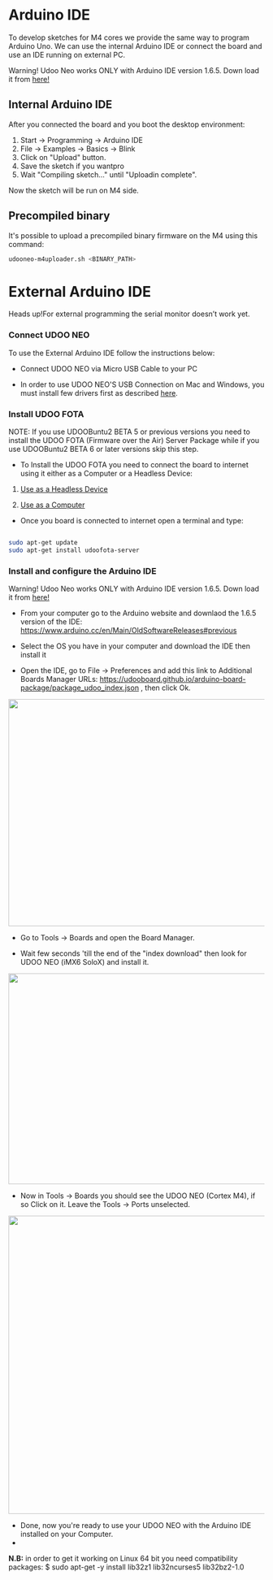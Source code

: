 # Arduino IDE
To develop sketches for M4 cores we provide the same way to program Arduino Uno.
We can use the internal Arduino IDE or connect the board and use an IDE running on external PC.

<div class="alert alert-danger" role="alert">
  <span class="glyphicon glyphicon-exclamation-sign" aria-hidden="true"></span>
  <span class="sr-only">Warning!</span>
  Udoo Neo works ONLY with Arduino IDE version 1.6.5. Down load it from <a href="https://www.arduino.cc/en/Main/OldSoftwareReleases#previous">here!</a>
</div>

## Internal Arduino IDE
After you connected the board and you boot the desktop environment:

1. Start -> Programming -> Arduino IDE
2. File -> Examples -> Basics -> Blink
3. Click on "Upload" button.
4. Save the sketch if you wantpro
5. Wait "Compiling sketch..." until "Uploadin complete".

Now the sketch will be run on M4 side.

## Precompiled binary
It's possible to upload a precompiled binary firmware on the M4 using this command:

```bash
udooneo-m4uploader.sh <BINARY_PATH>
```

# External Arduino IDE

<span class="label label-warning">Heads up!</span>For external programming the serial monitor doesn’t work yet.

### Connect UDOO NEO

To use the External Arduino IDE follow the instructions below:

* Connect UDOO NEO via Micro USB Cable to your PC

* In order to use UDOO NEO'S USB Connection on Mac and Windows, you must install few drivers first as described [here](../Basic_Setup/Usb_Direct_Connection.html).

### Install UDOO FOTA

NOTE: If you use UDOOBuntu2 BETA 5 or previous versions you need to install the UDOO FOTA (Firmware over the Air) Server Package while if you use UDOOBuntu2 BETA 6 or later versions skip this step.

* To Install the UDOO FOTA you need to connect the board to internet using it either as a Computer or a Headless Device:

1. [Use as a Headless Device](../Getting_Started/Use_as_a_headless_IoT_Device.html)

2. [Use as a Computer](../Getting_Started/Use_as_a_Computer.html)

* Once you board is connected to internet open a terminal and type:

```bash

sudo apt-get update
sudo apt-get install udoofota-server

```

### Install and configure the Arduino IDE

<div class="alert alert-danger" role="alert">
  <span class="glyphicon glyphicon-exclamation-sign" aria-hidden="true"></span>
  <span class="sr-only">Warning!</span>
  Udoo Neo works ONLY with Arduino IDE version 1.6.5. Down load it from <a href="https://www.arduino.cc/en/Main/OldSoftwareReleases#previous">here!</a>
</div>

* From your computer go to the Arduino website and downlaod the 1.6.5 version of the IDE: https://www.arduino.cc/en/Main/OldSoftwareReleases#previous

* Select the OS you have in your computer and download the IDE then install it

* Open the IDE, go to File -> Preferences and add this link to Additional Boards Manager URLs: https://udooboard.github.io/arduino-board-package/package_udoo_index.json , then click Ok.

<img width="550" height="447" src="../img/ext_ard_07.png">


* Go to Tools -> Boards and open the Board Manager.

* Wait few seconds 'till the end of the "index download" then look for UDOO NEO (iMX6 SoloX) and install it.

<img width="550" height="415" src="../img/xt_ard_08.png">


* Now in Tools -> Boards you should see the UDOO NEO (Cortex M4), if so Click on it. Leave the Tools -> Ports unselected.

<img width="550" height="587" src="../img/ext_ard_09.png">

* Done, now you're ready to use your UDOO NEO with the Arduino IDE installed on your Computer.
* 
**N.B:** in order to get it working on Linux 64 bit you need compatibility packages:
$ sudo apt-get -y install lib32z1 lib32ncurses5 lib32bz2-1.0



